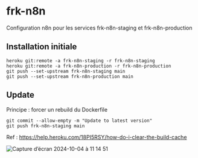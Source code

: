 # frk-n8n

Configuration n8n pour les services frk-n8n-staging et frk-n8n-production

## Installation initiale

```
heroku git:remote -a frk-n8n-staging -r frk-n8n-staging
heroku git:remote -a frk-n8n-production -r frk-n8n-production
git push --set-upstream frk-n8n-staging main
git push --set-upstream frk-n8n-production main
```

## Update

Principe : forcer un rebuild du Dockerfile

```
git commit --allow-empty -m "Update to latest version"
git push frk-n8n-staging main
```

Ref : https://help.heroku.com/18PI5RSY/how-do-i-clear-the-build-cache

![Capture d’écran 2024-10-04 à 11 14 51](https://github.com/user-attachments/assets/142ed52d-5df8-4848-a334-8e3073210bf4)
